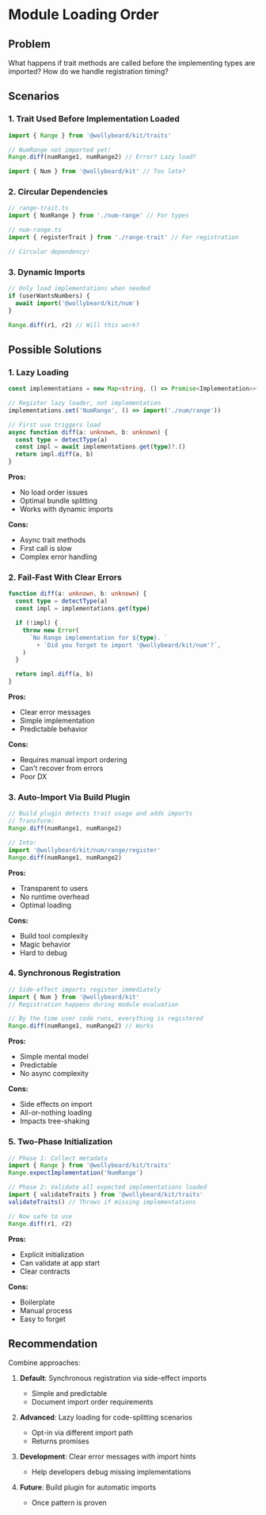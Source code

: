 # Module Loading Order

## Problem

What happens if trait methods are called before the implementing types are imported? How do we handle registration timing?

## Scenarios

### 1. Trait Used Before Implementation Loaded

```typescript
import { Range } from '@wollybeard/kit/traits'

// NumRange not imported yet!
Range.diff(numRange1, numRange2) // Error? Lazy load?

import { Num } from '@wollybeard/kit' // Too late?
```

### 2. Circular Dependencies

```typescript
// range-trait.ts
import { NumRange } from './num-range' // For types

// num-range.ts
import { registerTrait } from './range-trait' // For registration

// Circular dependency!
```

### 3. Dynamic Imports

```typescript
// Only load implementations when needed
if (userWantsNumbers) {
  await import('@wollybeard/kit/num')
}

Range.diff(r1, r2) // Will this work?
```

## Possible Solutions

### 1. Lazy Loading

```typescript
const implementations = new Map<string, () => Promise<Implementation>>()

// Register lazy loader, not implementation
implementations.set('NumRange', () => import('./num/range'))

// First use triggers load
async function diff(a: unknown, b: unknown) {
  const type = detectType(a)
  const impl = await implementations.get(type)?.()
  return impl.diff(a, b)
}
```

**Pros:**

- No load order issues
- Optimal bundle splitting
- Works with dynamic imports

**Cons:**

- Async trait methods
- First call is slow
- Complex error handling

### 2. Fail-Fast With Clear Errors

```typescript
function diff(a: unknown, b: unknown) {
  const type = detectType(a)
  const impl = implementations.get(type)

  if (!impl) {
    throw new Error(
      `No Range implementation for ${type}. `
        + `Did you forget to import '@wollybeard/kit/num'?`,
    )
  }

  return impl.diff(a, b)
}
```

**Pros:**

- Clear error messages
- Simple implementation
- Predictable behavior

**Cons:**

- Requires manual import ordering
- Can't recover from errors
- Poor DX

### 3. Auto-Import Via Build Plugin

```typescript
// Build plugin detects trait usage and adds imports
// Transform:
Range.diff(numRange1, numRange2)

// Into:
import '@wollybeard/kit/num/range/register'
Range.diff(numRange1, numRange2)
```

**Pros:**

- Transparent to users
- No runtime overhead
- Optimal loading

**Cons:**

- Build tool complexity
- Magic behavior
- Hard to debug

### 4. Synchronous Registration

```typescript
// Side-effect imports register immediately
import { Num } from '@wollybeard/kit'
// Registration happens during module evaluation

// By the time user code runs, everything is registered
Range.diff(numRange1, numRange2) // Works
```

**Pros:**

- Simple mental model
- Predictable
- No async complexity

**Cons:**

- Side effects on import
- All-or-nothing loading
- Impacts tree-shaking

### 5. Two-Phase Initialization

```typescript
// Phase 1: Collect metadata
import { Range } from '@wollybeard/kit/traits'
Range.expectImplementation('NumRange')

// Phase 2: Validate all expected implementations loaded
import { validateTraits } from '@wollybeard/kit/traits'
validateTraits() // Throws if missing implementations

// Now safe to use
Range.diff(r1, r2)
```

**Pros:**

- Explicit initialization
- Can validate at app start
- Clear contracts

**Cons:**

- Boilerplate
- Manual process
- Easy to forget

## Recommendation

Combine approaches:

1. **Default**: Synchronous registration via side-effect imports
   - Simple and predictable
   - Document import order requirements

2. **Advanced**: Lazy loading for code-splitting scenarios
   - Opt-in via different import path
   - Returns promises

3. **Development**: Clear error messages with import hints
   - Help developers debug missing implementations

4. **Future**: Build plugin for automatic imports
   - Once pattern is proven

